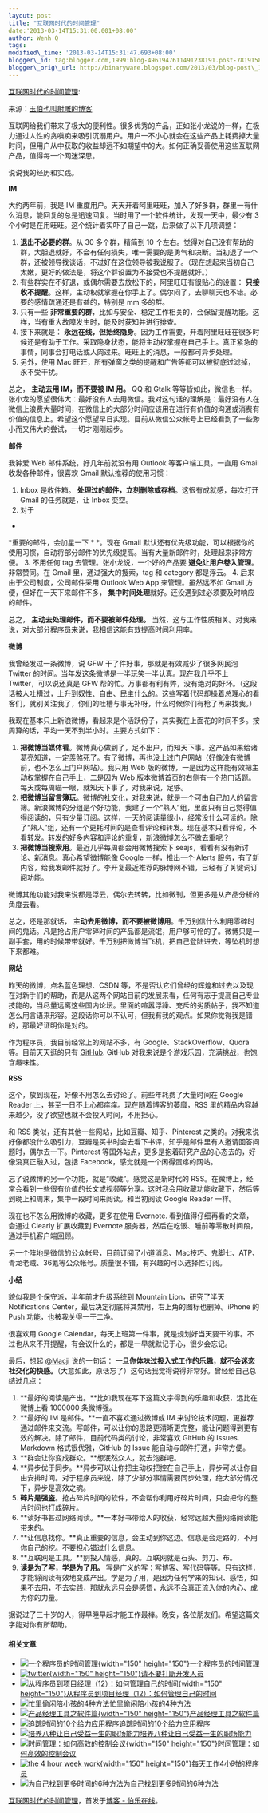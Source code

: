 ```yaml
--- 
layout: post 
title: "互联网时代的时间管理" 
date:'2013-03-14T15:31:00.001+08:00' 
author: Wenh Q
tags:
modified\_time: '2013-03-14T15:31:47.693+08:00' 
blogger\_id: tag:blogger.com,1999:blog-4961947611491238191.post-7819158379788153894
blogger\_orig\_url: http://binaryware.blogspot.com/2013/03/blog-post\_14.html
---
```

[互联网时代的时间管理](http://blog.jobbole.com/35906/?utm_source=rss&utm_medium=rss&utm_campaign=%25e4%25ba%2592%25e8%2581%2594%25e7%25bd%2591%25e6%2597%25b6%25e4%25bb%25a3%25e7%259a%2584%25e6%2597%25b6%25e9%2597%25b4%25e7%25ae%25a1%25e7%2590%2586):

来源：[玉伯也叫射雕的博客](https://github.com/lifesinger/lifesinger.github.com/issues/120)

互联网给我们带来了极大的便利性。很多优秀的产品，正如张小龙说的一样，在极力通过人性的贪嗔痴来吸引沉溺用户。用户一不小心就会在这些产品上耗费掉大量时间，但用户从中获取的收益却远不如期望中的大。如何正确妥善使用这些互联网产品，值得每一个网迷深思。

说说我的经历和实践。

**IM**

大约两年前，我是 IM
重度用户。天天开着阿里旺旺，加入了好多群，群里一有什么消息，能回复的总是迅速回复。当时用了一个软件统计，发现一天中，最少有
3 个小时是在用旺旺。这个统计着实吓了自己一跳，后来做了以下几项调整：


1.  **退出不必要的群**。从 30 多个群，精简到 10
    个左右。觉得对自己没有帮助的群，大胆退就好，不会有任何损失，唯一需要的是勇气和决断。当初退了一个群，还被领导找谈话，不过好在这位领导被我说服了。（现在想起来当初自己太嫩，更好的做法是，将这个群设置为不接受也不提醒就好。）
2.  有些群实在不好退，或偶尔需要去放松下的，阿里旺旺有很贴心的设置： **只接收不提醒**。这样，主动权就掌握在你手上了。偶尔闷了，去聊聊天也不错。必要的感情疏通还是有益的，特别是
    mm 多的群。
3.  只有一些 **非常重要的群**，比如与安全、稳定工作相关的，会保留提醒功能。这样，当有重大故障发生时，能及时获知并进行排查。
4.  接下来就是： **永远在线，但始终隐身**。因为工作需要，开着阿里旺旺在很多时候还是有助于工作。采取隐身状态，能将主动权掌握在自己手上。真正紧急的事情，同事会打电话或人肉过来。旺旺上的消息，一般都可异步处理。
5.  另外，使用 Mac
    旺旺，所有弹窗之类的提醒和广告等都可以被彻底过滤掉，永不受干扰。

总之， **主动去用 IM，而不要被 IM 用。** QQ 和 Gtalk
等等皆如此，微信也一样。张小龙的愿望很伟大：最好没有人去用微信。我对这句话的理解是：最好没有人在微信上浪费大量时间，在微信上的大部分时间应该用在进行有价值的沟通或消费有价值的信息上。希望这个愿望早日实现。目前从微信公众帐号上已经看到了一些渺小而又伟大的尝试，一切才刚刚起步。

**邮件**

我钟爱 Web 邮件系统，好几年前就没有用 Outlook 等客户端工具。一直用 Gmail
收发各种邮件，很喜欢 Gmail 默认推荐的使用习惯：


1.  Inbox
    是收件箱。 **处理过的邮件，立刻删除或存档**。这很有成就感，每次打开
    Gmail 的任务就是，让 Inbox 变空。
2.  对于
*
*重要的邮件，会加星一下
*
*。现在 Gmail
    默认还有优先级功能，可以根据你的使用习惯，自动将部分邮件的优先级提高。当有大量新邮件时，处理起来非常方便。
3.  不用任何 tag
    去管理。张小龙说，一个好的产品要 **避免让用户卷入管理**。非常赞同。在
    Gmail 里，通过强大的搜索，tag 和 category 都是浮云。
4.  后来由于公司制度，公司邮件采用 Outlook Web App 来管理。虽然远不如
    Gmail
    方便，但好在一天下来邮件不多， **集中时间处理**就好。还没遇到过必须要及时响应的邮件。

总之， **主动去处理邮件，而不要被邮件处理。** 当然，这与工作性质相关。对我来说，对大部分[程序员](http://blog.jobbole.com/821/ "程序员的本质")来说，我相信这能有效提高时间利用率。

**微博**

我曾经发过一条微博，说 GFW 干了件好事，那就是有效减少了很多网民泡
Twitter 的时间。当年发这条微博是一半玩笑一半认真。现在我几乎不上
Twitter，可以说还真是 GFW
帮的忙。万事都有利有弊，没有绝对的好坏。（这段话被人吐槽过，上升到奴性、自由、民主什么的。这些写着代码却操着总理心的看客们，就别关注我了，你们的吐槽与事无补呀，什么时候你们有枪了再来找我。）

我现在基本只上新浪微博，看起来是个活跃份子，其实我在上面花的时间不多。按周算的话，平均一天不到半小时。主要方式如下：


1.  **把微博当媒体看**。微博真心做到了，足不出户，而知天下事。这产品如果给诸葛亮知道，一定羡煞死了。有了微博，再也没上过门户网站（好像没有微博前，也不怎么上门户网站）。我只用
    Web 版的微博，一是因为这样能有效把主动权掌握在自己手上，二是因为 Web
    版本微博首页的右侧有一个热门话题。每天或每周瞄一眼，就知天下事了，对我来说，足够。
2.  **把微博当留言簿玩**。微博的社交化，对我来说，就是一个可由自己加人的留言簿。新浪微博的分组是个好功能，我建了一个“熟人”组，里面只有自己觉得值得阅读的，只有少量订阅。这样，一天的阅读量很小，经常没什么可读的。除了“熟人”组，还有一个更耗时间的是查看评论和转发。现在基本只看评论，不看转发。转发的好多内容和评论的重复，新浪微博怎么不做去重呢？
3.  **把微博当搜索用**。最近几乎每周都会用微博搜索下
    seajs，看看有没有新讨论、新消息。真心希望微博能像 Google
    一样，推出一个 Alerts
    服务，有了新内容，给我发邮件就好了。李开复最近推荐的脉博网不错，已经有了关键词订阅功能。

微博其他功能对我来说都是浮云，偶尔去转转，比如微刊，但更多是从产品分析的角度去看。

总之，还是那就话， **主动去用微博，而不要被微博用**。千万别信什么利用零碎时间的鬼话。凡是抢占用户零碎时间的产品都是流氓，用户够可怜的了。微博只是一副手套，用的时候带带就好。千万别把微博当飞机，把自己登陆进去，等坠机时想下来都难。

**网站**

昨天的微博，点名蓝色理想、CSDN
等，不是否认它们曾经的辉煌和过去以及现在对新手们的帮助，而是从这两个网站目前的发展来看，任何有志于提高自己专业技能的，当尽量远离这些国内论坛。里面的喧嚣浮躁、充斥的劣质帖子，我不知道怎么用言语来形容。这段话你可以不认可，但我有我的观点。如果你觉得我是错的，那最好证明你是对的。

作为程序员，我目前经常上的网站不多，有 Google、StackOverflow、Quora
等。目前天天逛的只有
[GitHub](http://blog.jobbole.com/6492/ "GitHub如何运作：时间并不决定一切").
GitHub 对我来说是个游戏乐园，充满挑战，也饱含趣味性。

**RSS**

这个，放到现在，好像不用怎么去讨论了。前些年耗费了大量时间在 Google
Reader 上，甚至一日不上心都痒痒。现在随着博客的萎靡，RSS
里的精品内容越来越少，没了欲望也就不会投入时间，不用担心。

和 RSS 类似，还有其他一些网站，比如豆瓣、知乎、Pinterest
之类的。对我来说好像都没什么吸引力，豆瓣是买书时会去看下书评，知乎是邮件里有人邀请回答问题时，偶尔去一下。Pinterest
等国外站点，更多是抱着研究产品的心态去的，好像没真正融入过，包括
Facebook，感觉就是一个闲得蛋疼的网站。

忘了说微博的另一个功能，就是“收藏”。感觉这是新时代的
RSS。在微博上，经常会看到一些很有价值的长文或视频等分享。这时我会用收藏功能收藏下，然后等到晚上和周末，集中一段时间来阅读。和当初阅读
Google Reader 一样。

现在也不怎么用微博的收藏，更多在使用 Evernote.
看到值得仔细再看的文章，会通过 Clearly 扩展收藏到 Evernote
服务器，然后在吃饭、睡前等零散时间段，通过手机客户端回顾。

另一个阵地是微信的公众帐号，目前订阅了小道消息、Mac技巧、鬼脚七、ATP、青龙老贼、36氪等公众帐号。质量很不错，有兴趣的可以选择性订阅。

**小结**

貌似我是个保守派，半年前才升级系统到 Mountain Lion，研究了半天
Notifications Center，最后决定彻底将其禁用，右上角的图标也删掉。iPhone
的 Push 功能，也被我关得一干二净。

很喜欢用 Google
Calendar，每天上班第一件事，就是规划好当天要干的事。不过也从来不开提醒，有会议什么的，都是一早就默记于心，很少会忘记。

最后，想起 [@Macji](https://github.com/Macji) 说的一句话： **一旦你体味过投入式工作的乐趣，就不会迷恋社交化的快感。**（大意如此，原话忘了）这句话我觉得说得非常好。曾经给自己总结过几点：


1.  **最好的阅读是产出。**比如我现在写下这篇文字得到的乐趣和收获，远比在微博上看
    1000000 条微博强。
2.  **最好的 IM 是邮件。**一直不喜欢通过微博或 IM
    来讨论技术问题，更推荐通过邮件来交流。写邮件，可以让你的思路更清晰更完整，能让问题得到更有效的解决。除了邮件，目前代码类的讨论，非常喜欢
    GitHub 的 Issues. Markdown 格式很优雅，GitHub 的 Issue
    能自动与邮件打通，非常方便。
3.  **群会让你变成群众。**想泯然众人，就去泡群吧。
4.  **异步优于同步。**异步可以让你把主动权把控在自己手上，异步可以让你自由安排时间。对于程序员来说，除了少部分事情需要同步处理，绝大部分情况下，异步是高效之魂。
5.  **碎片是强盗**。抢占碎片时间的软件，不会帮你利用好碎片时间，只会把你的整片时间也打成碎片。
6.  **读好书甚过网络阅读。**一本好书带给人的收获，经常远超大量网络阅读能带来的。
7.  **让信息找你。**真正重要的信息，会主动到你这边。信息是会走路的，不用你自己的挖。不要担心错过什么信息。
8.  **互联网是工具。**别投入情感，真的。互联网就是石头、剪刀、布。
9.  **读是为了写，学是为了用。** 写是广义的写：写博客、写代码等等。只有这样，才能将阅读有效地变成产出。学是为了用，是因为任何学来的知识、感悟，如果不去用，不去实践，那就永远只会是感悟，永远不会真正流入你的内心、成为你的力量。

据说过了三十岁的人，得早睡早起才能工作最棒。晚安，各位朋友们。希望这篇文字能对你有所帮助。


#### 相关文章

-   [![一个程序员的时间管理](http://blog.jobbole.com/wp-content/uploads/2012/05/A-programmers-time-management1-150x150.jpg){width="150"
    height="150"}](http://blog.jobbole.com/18592/)[一个程序员的时间管理](http://blog.jobbole.com/18592/)
-   [![twitter](http://blog.jobbole.com/wp-content/uploads/2012/12/twitter-150x150.jpg){width="150"
    height="150"}](http://blog.jobbole.com/30994/)[请不要打断开发人员](http://blog.jobbole.com/30994/)
-   [![从程序员到项目经理（12）：如何管理自己的时间](http://blog.jobbole.com/wp-content/uploads/2013/02/19213951-4a79660d7d4948e0ba5bce78103a992a-150x150.png){width="150"
    height="150"}](http://blog.jobbole.com/34148/)[从程序员到项目经理（12）：如何管理自己的时间](http://blog.jobbole.com/34148/)
-   [![忙里偷闲陪小孩的4种方法](http://blog.jobbole.com/wp-content/plugins/wordpress-23-related-posts-plugin/static/thumbs/22.jpg)](http://blog.jobbole.com/316/)[忙里偷闲陪小孩的4种方法](http://blog.jobbole.com/316/)
-   [![产品经理工具之软件篇](http://blog.jobbole.com/wp-content/uploads/2012/07/Product-manager-for-software-tools1-150x150.png){width="150"
    height="150"}](http://blog.jobbole.com/22991/)[产品经理工具之软件篇](http://blog.jobbole.com/22991/)
-   [![追踪时间的10个给力应用程序](http://blog.jobbole.com/wp-content/plugins/wordpress-23-related-posts-plugin/static/thumbs/11.jpg)](http://blog.jobbole.com/481/)[追踪时间的10个给力应用程序](http://blog.jobbole.com/481/)
-   [![培养八种让自己受益一生的职场能力](http://blog.jobbole.com/wp-content/plugins/wordpress-23-related-posts-plugin/static/thumbs/27.jpg)](http://blog.jobbole.com/502/)[培养八种让自己受益一生的职场能力](http://blog.jobbole.com/502/)
-   [![时间管理：如何高效的控制会议](http://blog.jobbole.com/wp-content/uploads/2012/07/The-22-minute-meeting-150x150.png){width="150"
    height="150"}](http://blog.jobbole.com/24537/)[时间管理：如何高效的控制会议](http://blog.jobbole.com/24537/)
-   [![the 4 hour week
    work](http://blog.jobbole.com/wp-content/uploads/2012/06/the-4-hour-week-work-150x150.jpg){width="150"
    height="150"}](http://blog.jobbole.com/14128/)[每天工作4小时的程序员](http://blog.jobbole.com/14128/)
-   [![为自己找到更多时间的6种方法](http://blog.jobbole.com/wp-content/plugins/wordpress-23-related-posts-plugin/static/thumbs/22.jpg)](http://blog.jobbole.com/602/)[为自己找到更多时间的6种方法](http://blog.jobbole.com/602/)

[互联网时代的时间管理](http://blog.jobbole.com/35906/)，首发于[博客 -
伯乐在线](http://blog.jobbole.com/)。
